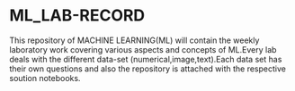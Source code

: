 # ML_LAB-RECORD
This  repository of MACHINE LEARNING(ML) will contain the weekly laboratory work covering various aspects and concepts of ML.Every lab  deals with the different data-set (numerical,image,text).Each data set has their own questions and also the repository is attached with the  respective soution notebooks.   
